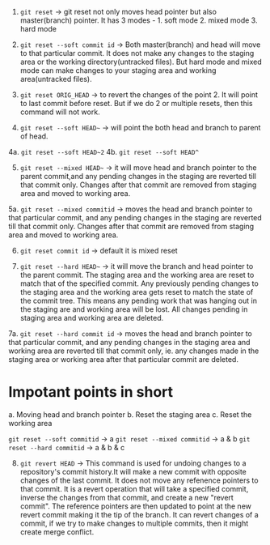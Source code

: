 1. `git reset` -> git reset not only moves head pointer but also master(branch) pointer. It has 3 modes - 1. soft mode 2. mixed mode 3. hard mode
2. `git reset --soft commit id` -> Both master(branch) and head will move to that particular commit. It does not make any changes to the staging area or the working directory(untracked files). But hard mode and mixed mode can make changes to your staging area and working area(untracked files).

3. `git reset ORIG_HEAD` -> to revert the changes of the point 2. It will point to last commit before reset. But if we do 2 or multiple resets, then this command will not work.

4. `git reset --soft HEAD~` -> will point the both head and branch to parent of head.

4a. `git reset --soft HEAD~2`
4b. `git reset --soft HEAD^`

5. `git reset --mixed HEAD~` -> it will move head and branch pointer to the parent commit,and any pending changes in the staging are reverted till that commit only. Changes after that commit are removed from staging area and moved to working area.

5a. `git reset --mixed commitid` -> moves the head and branch pointer to that particular commit, and any pending changes in the staging are reverted till that commit only. Changes after that commit are removed from staging area and moved to working area.

6. `git reset commit id` -> default it is mixed reset

7. `git reset --hard HEAD~` -> it will move the branch and head pointer to the parent commit. The staging area and the working area are reset to match that of the specified commit. Any previously pending changes to the staging area and the working area gets reset to match the state of the commit tree. This means any pending work that was hanging out in the staging are and working area will be lost. All changes pending in staging area and working area are deleted.

7a. `git reset --hard commit id` -> moves the head and branch pointer to that particular commit, and any pending changes in the staging area and working area are reverted till that commit only, ie. any changes made in the staging area or working area after that particular commit are deleted.

# Impotant points in short

a. Moving head and branch pointer
b. Reset the staging area
c. Reset the working area

`git reset --soft commitid` -> a
`git reset --mixed commitid` -> a & b
`git reset --hard commitid` -> a & b & c

8. `git revert HEAD` -> This command is used for undoing changes to a repository's commit history.It will make a new commit with opposite changes of the last commit. It does not move any refenence pointers to that commit. It is a revert operation that will take a specified commit, inverse the changes from that commit, and create a new "revert commit". The reference pointers are then updated to point at the new revert commit making it the tip of the branch. It can revert changes of a commit, if we try to make changes to multiple commits, then it might create merge conflict.
